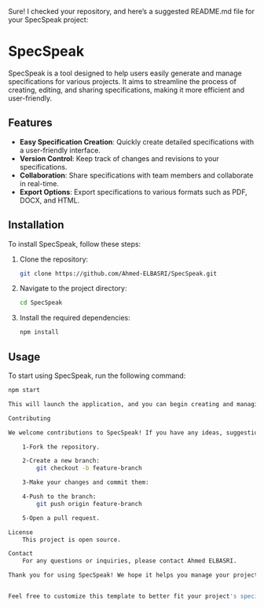Sure! I checked your repository, and here’s a suggested README.md file for your SpecSpeak project:
# SpecSpeak

SpecSpeak is a tool designed to help users easily generate and manage specifications for various projects. It aims to streamline the process of creating, editing, and sharing specifications, making it more efficient and user-friendly.

## Features

- **Easy Specification Creation**: Quickly create detailed specifications with a user-friendly interface.
- **Version Control**: Keep track of changes and revisions to your specifications.
- **Collaboration**: Share specifications with team members and collaborate in real-time.
- **Export Options**: Export specifications to various formats such as PDF, DOCX, and HTML.

## Installation

To install SpecSpeak, follow these steps:

1. Clone the repository:
    ```bash
    git clone https://github.com/Ahmed-ELBASRI/SpecSpeak.git
    ```
2. Navigate to the project directory:
    ```bash
    cd SpecSpeak
    ```
3. Install the required dependencies:
    ```bash
    npm install
    ```

## Usage

To start using SpecSpeak, run the following command:
```bash
npm start

This will launch the application, and you can begin creating and managing your specifications.

Contributing

We welcome contributions to SpecSpeak! If you have any ideas, suggestions, or bug reports, please open an issue or submit a pull request.

    1-Fork the repository.

    2-Create a new branch:
        git checkout -b feature-branch

    3-Make your changes and commit them:

    4-Push to the branch:
        git push origin feature-branch

    5-Open a pull request.

License
    This project is open source.

Contact
    For any questions or inquiries, please contact Ahmed ELBASRI.

Thank you for using SpecSpeak! We hope it helps you manage your project specifications more effectively.


Feel free to customize this template to better fit your project's specifics and your personal preferences. If you need any more adjustments or additional sections, just let me know!